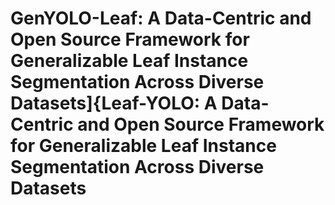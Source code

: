 # GenYOLO-Leaf: A Data-Centric and Open Source Framework for Generalizable Leaf Instance Segmentation Across Diverse Datasets]{Leaf-YOLO: A Data-Centric and Open Source Framework for Generalizable Leaf Instance Segmentation Across Diverse Datasets
